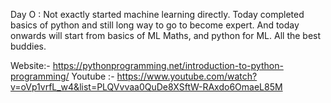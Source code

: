 Day O :
Not exactly started machine learning directly.
Today completed basics of python and still long way to go to become expert.
And today onwards will start from basics of ML 
Maths, and python for ML.
All the best buddies.

Website:- https://pythonprogramming.net/introduction-to-python-programming/
Youtube :- https://www.youtube.com/watch?v=oVp1vrfL_w4&list=PLQVvvaa0QuDe8XSftW-RAxdo6OmaeL85M
